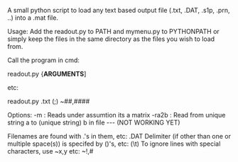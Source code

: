 A small python script to load any text based output file (.txt, .DAT, .s1p, .prn, ..) into a .mat file.

Usage:
Add the readout.py to PATH and mymenu.py to PYTHONPATH or simply keep the files in the same directory as the files you wish to load from.

Call the program in cmd:

readout.py {__ARGUMENTS__]

etc:

readout.py .txt (;) ~##,#### 


Options:
-m : Reads under assumtion its a matrix
-ra2b : Read from unique string a to (unique string) b in file --- (NOT WORKING YET)

Filenames are found with .'s in them,                                   etc:     .DAT
Delimiter (if other than one or multiple space(s)) is specifed by ()'s, etc:     (\t)
To ignore lines with special characters,  use ~x,y                      etc:     ~!,#

